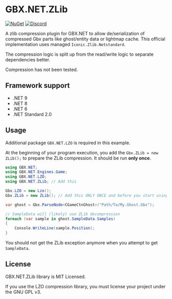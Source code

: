 # GBX.NET.ZLib

[![NuGet](https://img.shields.io/nuget/vpre/GBX.NET.ZLib?style=for-the-badge&logo=nuget)](https://www.nuget.org/packages/GBX.NET.ZLib/)
[![Discord](https://img.shields.io/discord/1012862402611642448?style=for-the-badge&logo=discord)](https://discord.gg/tECTQcAWC9)

A zlib compression plugin for GBX.NET to allow de/serialization of compressed Gbx parts like ghost/entity data or lightmap cache. This official implementation uses managed `Iconic.Zlib.Netstandard`.

The compression logic is split up from the read/write logic to separate dependencies better.

Compression has not been tested.

## Framework support

- .NET 9
- .NET 8
- .NET 6
- .NET Standard 2.0

## Usage

Additional package `GBX.NET.LZO` is required in this example.

At the beginning of your program execution, you add the `Gbx.ZLib = new ZLib();` to prepare the ZLib compression. It should be run **only once**.

```cs
using GBX.NET;
using GBX.NET.Engines.Game;
using GBX.NET.LZO;
using GBX.NET.ZLib; // Add this

Gbx.LZO = new Lzo();
Gbx.ZLib = new ZLib(); // Add this ONLY ONCE and before you start using Parse methods

var ghost = Gbx.ParseNode<CGameCtnGhost>("Path/To/My.Ghost.Gbx");

// SampleData will (likely) use ZLib decompression
foreach (var sample in ghost.SampleData.Samples)
{
    Console.WriteLine(sample.Position);
}
```

You should not get the ZLib exception anymore when you attempt to get `SampleData`.

## License

GBX.NET.ZLib library is MIT Licensed.

If you use the LZO compression library, you must license your project under the GNU GPL v3.